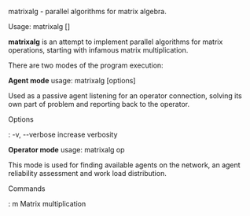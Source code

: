 matrixalg - parallel algorithms for matrix algebra.

Usage: matrixalg <mode> [<args>]

**matrixalg** is an attempt to implement parallel algorithms for matrix operations, starting with infamous matrix multiplication.

There are two modes of the program execution:

**Agent mode** usage: matrixalg [options]

Used as a passive agent listening for an operator connection, solving its own part of problem and reporting back to the operator.

Options

 :   -v, --verbose   increase verbosity


**Operator mode** usage: matrixalg op <command> <infile> <outfile>

This mode is used for finding available agents on the network, an agent reliability assessment and work load distribution.

Commands

:   m   Matrix multiplication